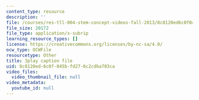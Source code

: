 ```yaml
---
content_type: resource
description: ''
file: /courses/res-tll-004-stem-concept-videos-fall-2013/8c8120ed6c0f045bfd276c2cdba703ca_tGqogBLtK4M.srt
file_size: 20172
file_type: application/x-subrip
learning_resource_types: []
license: https://creativecommons.org/licenses/by-nc-sa/4.0/
ocw_type: OCWFile
resourcetype: Other
title: 3play caption file
uid: 8c8120ed-6c0f-045b-fd27-6c2cdba703ca
video_files:
  video_thumbnail_file: null
video_metadata:
  youtube_id: null
---
```

